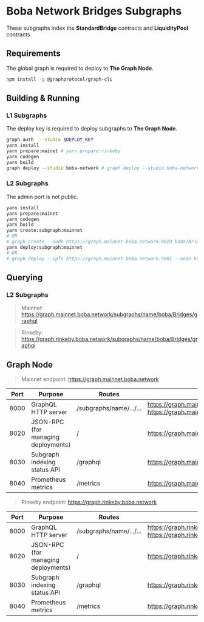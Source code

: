# Boba Network Bridges Subgraphs

These subgraphs index the **StandardBridge** contracts and **LiquidityPool** contracts.

## Requirements

The global graph is required to deploy to **The Graph Node**.

```bash
npm install -g @graphprotocol/graph-cli
```

## Building & Running

### L1 Subgraphs

The deploy key is required to deploy subgraphs to **The Graph Node**. 

```bash
graph auth  --studio $DEPLOY_KEY
yarn install
yarn prepare:mainet # yarn prepare:rinkeby
yarn codegen
yarn build
graph deploy --studio boba-network # graph deploy --studio boba-network-rinkeby
```

### L2 Subgraphs

The admin port is not public. 

```bash
yarn install
yarn prepare:mainet
yarn codegen
yarn build
yarn create:subgraph:mainnet
# OR
# graph create --node https://graph.mainnet.boba.network:8020 boba/Bridges
yarn deploy:subgraph:mainnet
# OR
# graph deploy --ipfs https://graph.mainnet.boba.network:5001 --node https://graph.mainnet.boba.network:8020 Pboba/Bridges
```

## Querying

### L2 Subgraphs

> Mainnet: https://graph.mainnet.boba.network/subgraphs/name/boba/Bridges/graphql

> Rinkeby: https://graph.rinkeby.boba.network/subgraphs/name/boba/Bridges/graphql

## Graph Node

> Mainnet endpoint: https://graph.mainnet.boba.network

| **Port** | **Purpose**                               | **Routes**              | URL                                                          | **Permission** |
| -------- | ----------------------------------------- | ----------------------- | ------------------------------------------------------------ | -------------- |
| 8000     | GraphQL HTTP server                       | /subgraphs/name/.../... | https://graph.mainnet.boba.network <br />https://graph.mainnet.boba.network:8000 | Public         |
| 8020     | JSON-RPC<br /> (for managing deployments) | /                       | https://graph.mainnet.boba.network:8020                      | Private        |
| 8030     | Subgraph indexing status API              | /graphql                | https://graph.mainnet.boba.network:8030                      | Public         |
| 8040     | Prometheus metrics                        | /metrics                | https://graph.mainnet.boba.network:8040                      | Public         |

> Rinkeby endpoint: https://graph.rinkeby.boba.network

| **Port** | **Purpose**                               | **Routes**              | URL                                                          | **Permission** |
| -------- | ----------------------------------------- | ----------------------- | ------------------------------------------------------------ | -------------- |
| 8000     | GraphQL HTTP server                       | /subgraphs/name/.../... | https://graph.rinkeby.boba.network <br />https://graph.rinkeby.boba.network:8000 | Public         |
| 8020     | JSON-RPC<br /> (for managing deployments) | /                       | https://graph.rinkeby.boba.network:8020                      | Private        |
| 8030     | Subgraph indexing status API              | /graphql                | https://graph.rinkeby.boba.network:8030                      | Public         |
| 8040     | Prometheus metrics                        | /metrics                | https://graph.rinkeby.boba.network:8040                      | Public         |

## 